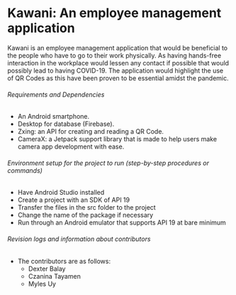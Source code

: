 # Kawani: An employee management application

Kawani is an employee management application that would be beneficial to the people who have to go to their work physically. As having hands-free interaction in the workplace would lessen any contact if possible that would possibly lead to having COVID-19. The application would highlight the use of QR Codes as this have been proven to be essential amidst the pandemic.

###### Requirements and Dependencies
- An Android smartphone.
- Desktop for database (Firebase).
- Zxing: an API for creating and reading a QR Code.
- CameraX: a Jetpack support library that is made to help users make camera app development with ease. 

###### Environment setup for the project to run (step-by-step procedures or commands)
- Have Android Studio installed 
- Create a project with an SDK of API 19 
- Transfer the files in the src folder to the project
- Change the name of the package if necessary
- Run through an Android emulator that supports API 19 at bare minimum


###### Revision logs and information about contributors

- The contributors are as follows:
  - Dexter Balay
  - Czanina Tayamen
  - Myles Uy
